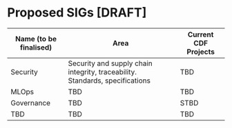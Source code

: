 # Proposed SIGs [DRAFT]

| Name (to be finalised)  | Area        | Current CDF Projects
| ------------------------|-------------|-----------------------
| Security | Security and supply chain integrity, traceability. Standards, specifications | TBD
| MLOps | TBD | TBD
| Governance | TBD | STBD
| TBD | TBD | TBD

